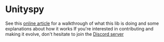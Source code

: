 # Unityspy

See this [online article](https://medium.com/@hackf5/hacking-into-unity-games-ca99f87954c) for a walkthrough of what this lib is doing and some explanations about how it works
If you're interested in contributing and making it evolve, don't hesitate to join the [Discord server](https://discord.gg/myk6Zn8rnY)
